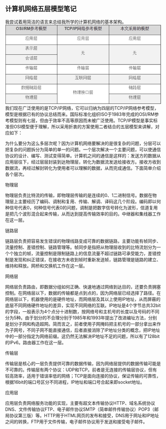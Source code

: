 ## 计算机网络五层模型笔记    
我尝试着用简洁的语言来总结我所学的计算机网络的基本架构。    
![几种分层模型比较](https://github.com/Jingle-seven/demos/blob/master/support/article/img/20180303160057.png)    
我们现在广泛使用的是TCP/IP网络，它可以归纳为四层的TCP/IP网络参考模型，模型是根据已有的协议总结而来。国际标准化组织ISO于1983年完成的OSI/RM参考模型则有七层，但由于效率不高等原因而未被广泛使用。TCP/IP模型是事实标准但OSI模型便于理解，所以采用折衷的方案使用二者结合的五层模型来讲解，对应如下：

为什么要分为这么多层次呢？因为计算机网络要解决的是很复杂的问题，分层可以把复杂的问题拆分为简单的单一的问题。一个层次解决一个主要问题，可以使通信协议的设计、编写、测试变得简单。计算机之间的通信是这样的：发送方的数据从应用层往下，经过层层封装到达物理层，转化为数据流发送给接收方。接收方收到数据流，再经过解封转化为使用者可以理解的数据，从而完成通信。下面简单介绍各个层次。

物理层

物理层负责比特流的传输，即物理层传输的是连续的0、1二进制信号。数据在物理层上主要经历了编码、调制和复用、传输、解调、译码这几个阶段。编码即以何种信号代表0，何种信号代表0的问题，调制是把数字信号转化为波形，信道复用是把几个波形混合起来传输，从而达到提高传输效率的目的。中继器和集线器工作在这一层。

链路层

链路层负责把容易发生错误的物理线路变成可靠的数据链路，主要功能有帧同步、流量控制、差错控制、链路管理等。帧同步是指把从物理层收到的比特流划分为一个个独立的帧，流量控制是限制链路上的信息流量不超过链路可承受能力，差错控制是发现和纠正错误，在接收方未收到帧时重新发送帧，链路管理是链路的建立、维持和释放。网桥和交换机工作在这一层。

网络层

网络层负责路由，即数据分组如何正确、快速地通过网络到达目的，还要负责拥塞控制。在网络层以下，数据的传输都是点到点的，因为网络层已经选择了路径。在网络层以下，机器使用的是硬件地址，而网络层及其以上使用IP地址，从而屏蔽的底层不同网络硬件地址的差异，实现不同网络的互联。IP地址是4个字节总共32bit的字段，一般表示为4个点分十进制数，按网络号和主机号的长度以及号码的不同分为5种。由于划分的不合理分别于1985年和1993年提出了改进编址方法，分别是划分子网和构造超网。简而言之，前者使用子网掩码把主机号的一部分拿出来作为子网号，不同子网不能直接通信，后者直接消除了IP地址分类的概念，把IP地址中的一部分指定为网络前缀。这仍然无法解决IP地址不足的问题，所以有了128bit的IPv6。路由器工作在这一层。

传输层

传输层是核心的一层负责提供可靠的数据传输，因为网络层提供的数据传输可能是不可靠的。传输层有两个协议：UDP和TCP。前者是无连接的传输层协议，但有较高效率，适用于错误率低的网络；TCP是面向连接的协议，保证传输的可靠性，根据16bit的端口号区分不同进程，IP地址和端口号合起来即socket地址。

应用层

应用层负责网络服务功能的实现，主要有超文本传输协议HTTP、域名系统协议DNS、文件传输协议FTP、电子邮件协议SMTP（简单邮件传输协议）POP3（邮局协议第三版）等。HTTP用于HTML网页的发布和接受，DNS用于网址和IP地址之间的转换，FTP用于文件传输，电子邮件协议用于发送和接受电子邮件。
